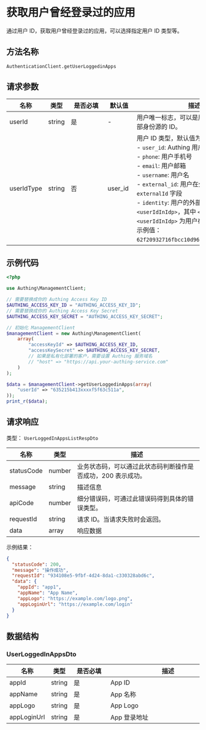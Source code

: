 # 获取用户曾经登录过的应用

<!--
  警告⚠️：
  不要直接修改该文档，
  https://github.com/Authing/authing-docs-factory
  使用该项目进行生成
-->

<LastUpdated />

通过用户 ID，获取用户曾经登录过的应用，可以选择指定用户 ID 类型等。

## 方法名称

`AuthenticationClient.getUserLoggedinApps`

## 请求参数

| 名称 | 类型 | <div style="width:80px">是否必填</div> | <div style="width:60px">默认值</div> | <div style="width:300px">描述</div> | <div style="width:200px">示例值</div> |
| ---- | ---- | ---- | ---- | ---- | ---- |
 | userId | string  | 是 | - | 用户唯一标志，可以是用户 ID、用户名、邮箱、手机号、外部 ID、在外部身份源的 ID。  | `6229ffaxxxxxxxxcade3e3d9` |
 | userIdType | string  | 否 | user_id | 用户 ID 类型，默认值为 `user_id`，可选值为：<br>- `user_id`: Authing 用户 ID，如 `6319a1504f3xxxxf214dd5b7`<br>- `phone`: 用户手机号<br>- `email`: 用户邮箱<br>- `username`: 用户名<br>- `external_id`: 用户在外部系统的 ID，对应 Authing 用户信息的 `externalId` 字段<br>- `identity`: 用户的外部身份源信息，格式为 `<extIdpId>:<userIdInIdp>`，其中 `<extIdpId>` 为 Authing 身份源的 ID，`<userIdInIdp>` 为用户在外部身份源的 ID。<br>示例值：`62f20932716fbcc10d966ee5:ou_8bae746eac07cd2564654140d2a9ac61`。<br>  | `user_id` |




## 示例代码

```php
<?php

use Authing\ManagementClient;

// 需要替换成你的 Authing Access Key ID
$AUTHING_ACCESS_KEY_ID = "AUTHING_ACCESS_KEY_ID";
// 需要替换成你的 Authing Access Key Secret
$AUTHING_ACCESS_KEY_SECRET = "AUTHING_ACCESS_KEY_SECRET";

// 初始化 ManagementClient
$managementClient = new Authing\ManagementClient(
    array(
        "accessKeyId" => $AUTHING_ACCESS_KEY_ID,
        "accessKeySecret" => $AUTHING_ACCESS_KEY_SECRET,
        // 如果是私有化部署的客户，需要设置 Authing 服务域名
        // "host" => "https://api.your-authing-service.com"
    )
);

$data = $managementClient->getUserLoggedinApps(array(
    "userId" => "635215b413xxxxf5f63c511a",
));
print_r($data);

```


  
## 请求响应

类型： `UserLoggedInAppsListRespDto`

| 名称 | 类型 | 描述 |
| ---- | ---- | ---- |
| statusCode | number | 业务状态码，可以通过此状态码判断操作是否成功，200 表示成功。 |
| message | string | 描述信息 |
| apiCode | number | 细分错误码，可通过此错误码得到具体的错误类型。 |
| requestId | string | 请求 ID。当请求失败时会返回。 |
| data | array | 响应数据 |



示例结果：

```json
{
  "statusCode": 200,
  "message": "操作成功",
  "requestId": "934108e5-9fbf-4d24-8da1-c330328abd6c",
  "data": {
    "appId": "app1",
    "appName": "App Name",
    "appLogo": "https://example.com/logo.png",
    "appLoginUrl": "https://example.com/login"
  }
}
```

## 数据结构


### <a id="UserLoggedInAppsDto"></a> UserLoggedInAppsDto

| 名称 | 类型 | <div style="width:80px">是否必填</div> | <div style="width:300px">描述</div> | <div style="width:200px">示例值</div> |
| ---- |  ---- | ---- | ---- | ---- |
| appId | string | 是 | App ID   |  `app1` |
| appName | string | 是 | App 名称   |  `App Name` |
| appLogo | string | 是 | App Logo   |  `https://example.com/logo.png` |
| appLoginUrl | string | 是 | App 登录地址   |  `https://example.com/login` |


